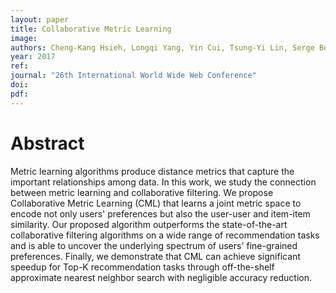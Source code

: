```yaml
---
layout: paper
title: Collaborative Metric Learning
image:
authors: Cheng-Kang Hsieh, Longqi Yang, Yin Cui, Tsung-Yi Lin, Serge Belongie, Deborah Estrin
year: 2017
ref:
journal: "26th International World Wide Web Conference"
doi:
pdf:
---
```


# Abstract

Metric learning algorithms produce distance metrics that capture the important relationships among data. In this work, we study the connection between metric learning and collaborative filtering. We propose Collaborative Metric Learning (CML) that learns a joint metric space to encode not only users' preferences but also the user-user and item-item similarity. Our proposed algorithm outperforms the state-of-the-art collaborative filtering algorithms on a wide range of recommendation tasks and is able to uncover the underlying spectrum of users' fine-grained preferences. Finally, we demonstrate that CML can achieve significant speedup for Top-K recommendation tasks through off-the-shelf approximate nearest neighbor search with negligible accuracy reduction.
